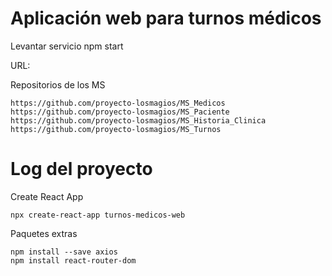 # Aplicación web para turnos médicos


Levantar servicio
    npm start

URL:


Repositorios de los MS

    https://github.com/proyecto-losmagios/MS_Medicos
    https://github.com/proyecto-losmagios/MS_Paciente
    https://github.com/proyecto-losmagios/MS_Historia_Clinica
    https://github.com/proyecto-losmagios/MS_Turnos





# Log del proyecto

Create React App

    npx create-react-app turnos-medicos-web


Paquetes extras

    npm install --save axios
    npm install react-router-dom

